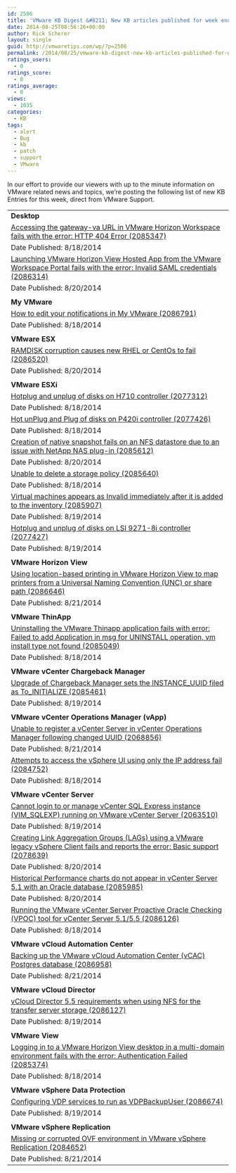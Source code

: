 ```yaml
---
id: 2506
title: 'VMware KB Digest &#8211; New KB articles published for week ending 8/23/14'
date: 2014-08-25T08:56:26+00:00
author: Rick Scherer
layout: single
guid: http://vmwaretips.com/wp/?p=2506
permalink: /2014/08/25/vmware-kb-digest-new-kb-articles-published-for-week-ending-82314/
ratings_users:
  - 0
ratings_score:
  - 0
ratings_average:
  - 0
views:
  - 1035
categories:
  - KB
tags:
  - alert
  - Bug
  - kb
  - patch
  - support
  - VMware
---
```

In our effort to provide our viewers with up to the minute information on VMware related news and topics, we&#8217;re posting the following list of new KB Entries for this week, direct from VMware Support.

<!--more-->

<table border="0" cellspacing="0" cellpadding="0">
  <tr>
    <td valign="top" width="727">
      <strong>Desktop</strong>
    </td>
  </tr>
  
  <tr>
    <td valign="top" width="727">
      <a href="http://vmw.re/1rv4UWm">Accessing the gateway-va URL in VMware Horizon Workspace fails with the error: HTTP 404 Error (2085347)</a>
    </td>
  </tr>
  
  <tr>
    <td valign="top" width="727">
      Date Published: 8/18/2014
    </td>
  </tr>
  
  <tr>
    <td valign="top" width="727">
      <a href="http://vmw.re/1zsOkVu">Launching VMware Horizon View Hosted App from the VMware Workspace Portal fails with the error: Invalid SAML credentials (2086314)</a>
    </td>
  </tr>
  
  <tr>
    <td valign="top" width="727">
      Date Published: 8/20/2014
    </td>
  </tr>
  
  <tr>
    <td valign="top" width="727">
    </td>
  </tr>
  
  <tr>
    <td valign="top" width="727">
      <strong>My VMware</strong>
    </td>
  </tr>
  
  <tr>
    <td valign="top" width="727">
      <a href="http://vmw.re/1rv4UWn">How to edit your notifications in My VMware (2086791)</a>
    </td>
  </tr>
  
  <tr>
    <td valign="top" width="727">
      Date Published: 8/18/2014
    </td>
  </tr>
  
  <tr>
    <td valign="top" width="727">
    </td>
  </tr>
  
  <tr>
    <td valign="top" width="727">
      <strong>VMware ESX</strong>
    </td>
  </tr>
  
  <tr>
    <td valign="top" width="727">
      <a href="http://vmw.re/1zsOlZA">RAMDISK corruption causes new RHEL or CentOs to fail (2086520)</a>
    </td>
  </tr>
  
  <tr>
    <td valign="top" width="727">
      Date Published: 8/20/2014
    </td>
  </tr>
  
  <tr>
    <td valign="top" width="727">
    </td>
  </tr>
  
  <tr>
    <td valign="top" width="727">
      <strong>VMware ESXi</strong>
    </td>
  </tr>
  
  <tr>
    <td valign="top" width="727">
      <a href="http://vmw.re/1rv4WgZ">Hotplug and unplug of disks on H710 controller (2077312)</a>
    </td>
  </tr>
  
  <tr>
    <td valign="top" width="727">
      Date Published: 8/18/2014
    </td>
  </tr>
  
  <tr>
    <td valign="top" width="727">
      <a href="http://vmw.re/1zsOlZB">Hot unPlug and Plug of disks on P420i controller (2077426)</a>
    </td>
  </tr>
  
  <tr>
    <td valign="top" width="727">
      Date Published: 8/18/2014
    </td>
  </tr>
  
  <tr>
    <td valign="top" width="727">
      <a href="http://vmw.re/1zsOmfO">Creation of native snapshot fails on an NFS datastore due to an issue with NetApp NAS plug-in (2085612)</a>
    </td>
  </tr>
  
  <tr>
    <td valign="top" width="727">
      Date Published: 8/20/2014
    </td>
  </tr>
  
  <tr>
    <td valign="top" width="727">
      <a href="http://vmw.re/1zsOlbU">Unable to delete a storage policy (2085640)</a>
    </td>
  </tr>
  
  <tr>
    <td valign="top" width="727">
      Date Published: 8/18/2014
    </td>
  </tr>
  
  <tr>
    <td valign="top" width="727">
      <a href="http://vmw.re/1zsOlbV">Virtual machines appears as Invalid immediately after it is added to the inventory (2085907)</a>
    </td>
  </tr>
  
  <tr>
    <td valign="top" width="727">
      Date Published: 8/19/2014
    </td>
  </tr>
  
  <tr>
    <td valign="top" width="727">
      <a href="http://vmw.re/1rv4UWq">Hotplug and unplug of disks on LSI 9271-8i controller (2077427)</a>
    </td>
  </tr>
  
  <tr>
    <td valign="top" width="727">
      Date Published: 8/19/2014
    </td>
  </tr>
  
  <tr>
    <td valign="top" width="727">
    </td>
  </tr>
  
  <tr>
    <td valign="top" width="727">
      <strong>VMware Horizon View</strong>
    </td>
  </tr>
  
  <tr>
    <td valign="top" width="727">
      <a href="http://vmw.re/1rv4UWr">Using location-based printing in VMware Horizon View to map printers from a Universal Naming Convention (UNC) or share path (2086646)</a>
    </td>
  </tr>
  
  <tr>
    <td valign="top" width="727">
      Date Published: 8/21/2014
    </td>
  </tr>
  
  <tr>
    <td valign="top" width="727">
    </td>
  </tr>
  
  <tr>
    <td valign="top" width="727">
      <strong>VMware ThinApp</strong>
    </td>
  </tr>
  
  <tr>
    <td valign="top" width="727">
      <a href="http://vmw.re/1zsOmfW">Uninstalling the VMware Thinapp application fails with error: Failed to add Application in msg for UNINSTALL operation, vm install type not found (2085049)</a>
    </td>
  </tr>
  
  <tr>
    <td valign="top" width="727">
      Date Published: 8/18/2014
    </td>
  </tr>
  
  <tr>
    <td valign="top" width="727">
    </td>
  </tr>
  
  <tr>
    <td valign="top" width="727">
      <strong>VMware vCenter Chargeback Manager</strong>
    </td>
  </tr>
  
  <tr>
    <td valign="top" width="727">
      <a href="http://vmw.re/1zsOlbZ">Upgrade of Chargeback Manager sets the INSTANCE_UUID filed as To_INITIALIZE (2085461)</a>
    </td>
  </tr>
  
  <tr>
    <td valign="top" width="727">
      Date Published: 8/19/2014
    </td>
  </tr>
  
  <tr>
    <td valign="top" width="727">
    </td>
  </tr>
  
  <tr>
    <td valign="top" width="727">
      <strong>VMware vCenter Operations Manager (vApp)</strong>
    </td>
  </tr>
  
  <tr>
    <td valign="top" width="727">
      <a href="http://vmw.re/1zsOlc0">Unable to register a vCenter Server in vCenter Operations Manager following changed UUID (2068856)</a>
    </td>
  </tr>
  
  <tr>
    <td valign="top" width="727">
      Date Published: 8/21/2014
    </td>
  </tr>
  
  <tr>
    <td valign="top" width="727">
      <a href="http://vmw.re/1zsOlsh">Attempts to access the vSphere UI using only the IP address fail (2084752)</a>
    </td>
  </tr>
  
  <tr>
    <td valign="top" width="727">
      Date Published: 8/18/2014
    </td>
  </tr>
  
  <tr>
    <td valign="top" width="727">
    </td>
  </tr>
  
  <tr>
    <td valign="top" width="727">
      <strong>VMware vCenter Server</strong>
    </td>
  </tr>
  
  <tr>
    <td valign="top" width="727">
      <a href="http://vmw.re/1rv4VcG">Cannot login to or manage vCenter SQL Express instance (VIM_SQLEXP) running on VMware vCenter Server (2063510)</a>
    </td>
  </tr>
  
  <tr>
    <td valign="top" width="727">
      Date Published: 8/19/2014
    </td>
  </tr>
  
  <tr>
    <td valign="top" width="727">
      <a href="http://vmw.re/1zsOmfZ">Creating Link Aggregation Groups (LAGs) using a VMware legacy vSphere Client fails and reports the error: Basic support (2078639)</a>
    </td>
  </tr>
  
  <tr>
    <td valign="top" width="727">
      Date Published: 8/20/2014
    </td>
  </tr>
  
  <tr>
    <td valign="top" width="727">
      <a href="http://vmw.re/1zsOmg0">Historical Performance charts do not appear in vCenter Server 5.1 with an Oracle database (2085985)</a>
    </td>
  </tr>
  
  <tr>
    <td valign="top" width="727">
      Date Published: 8/20/2014
    </td>
  </tr>
  
  <tr>
    <td valign="top" width="727">
      <a href="http://vmw.re/1rv4Wxi">Running the VMware vCenter Server Proactive Oracle Checking (VPOC) tool for vCenter Server 5.1/5.5 (2086126)</a>
    </td>
  </tr>
  
  <tr>
    <td valign="top" width="727">
      Date Published: 8/18/2014
    </td>
  </tr>
  
  <tr>
    <td valign="top" width="727">
    </td>
  </tr>
  
  <tr>
    <td valign="top" width="727">
      <strong>VMware vCloud Automation Center </strong>
    </td>
  </tr>
  
  <tr>
    <td valign="top" width="727">
      <a href="http://vmw.re/1rv4Wxj">Backing up the VMware vCloud Automation Center (vCAC) Postgres database (2086958)</a>
    </td>
  </tr>
  
  <tr>
    <td valign="top" width="727">
      Date Published: 8/21/2014
    </td>
  </tr>
  
  <tr>
    <td valign="top" width="727">
    </td>
  </tr>
  
  <tr>
    <td valign="top" width="727">
      <strong>VMware vCloud Director</strong>
    </td>
  </tr>
  
  <tr>
    <td valign="top" width="727">
      <a href="http://vmw.re/1rv4Wxk">vCloud Director 5.5 requirements when using NFS for the transfer server storage (2086127)</a>
    </td>
  </tr>
  
  <tr>
    <td valign="top" width="727">
      Date Published: 8/19/2014
    </td>
  </tr>
  
  <tr>
    <td valign="top" width="727">
    </td>
  </tr>
  
  <tr>
    <td valign="top" width="727">
      <strong>VMware View</strong>
    </td>
  </tr>
  
  <tr>
    <td valign="top" width="727">
      <a href="http://vmw.re/1zsOlss">Logging in to a VMware Horizon View desktop in a multi-domain environment fails with the error: Authentication Failed (2085374)</a>
    </td>
  </tr>
  
  <tr>
    <td valign="top" width="727">
      Date Published: 8/18/2014
    </td>
  </tr>
  
  <tr>
    <td valign="top" width="727">
    </td>
  </tr>
  
  <tr>
    <td valign="top" width="727">
      <strong>VMware vSphere Data Protection </strong>
    </td>
  </tr>
  
  <tr>
    <td valign="top" width="727">
      <a href="http://vmw.re/1zsOmg5">Configuring VDP services to run as VDPBackupUser (2086674)</a>
    </td>
  </tr>
  
  <tr>
    <td valign="top" width="727">
      Date Published: 8/19/2014
    </td>
  </tr>
  
  <tr>
    <td valign="top" width="727">
    </td>
  </tr>
  
  <tr>
    <td valign="top" width="727">
      <strong>VMware vSphere Replication</strong>
    </td>
  </tr>
  
  <tr>
    <td valign="top" width="727">
      <a href="http://vmw.re/1rv4Wxn">Missing or corrupted OVF environment in VMware vSphere Replication (2084652)</a>
    </td>
  </tr>
  
  <tr>
    <td valign="top" width="727">
      Date Published: 8/21/2014
    </td>
  </tr>
</table>

<div class="feedflare">
</div>